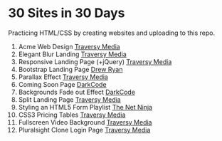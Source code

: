 # 30 Sites in 30 Days

Practicing HTML/CSS by creating websites and uploading to this repo.

1.  Acme Web Design [Traversy Media](https://www.youtube.com/watch?v=Wm6CUkswsNw)
2.  Elegant Blur Landing [Traversy Media](https://www.youtube.com/watch?v=HZv8YHYUHTU)
3.  Responsive Landing Page (+jQuery) [Traversy Media](https://www.youtube.com/watch?v=GJXXf3_dcng)
4.  Bootstrap Landing Page [Drew Ryan](https://www.youtube.com/watch?v=Zn64_IVLO88)
5.  Parallax Effect [Traversy Media](https://www.youtube.com/watch?v=JttTcnidSdQ)
6.  Coming Soon Page [DarkCode](https://www.youtube.com/watch?v=uoMkz1cXOcY&t)
7.  Backgrounds Fade out Effect [DarkCode](https://www.youtube.com/watch?v=Vr4Ay4td3xU)
8.  Split Landing Page [Traversy Media](https://www.youtube.com/watch?v=oRmQN244Ir0)
9.  Styling an HTML5 Form Playlist [The Net Ninja](https://www.youtube.com/playlist?list=PL4cUxeGkcC9g5_p_BVUGWykHfqx6bb7qK)
10. CSS3 Pricing Tables [Traversy Media](https://www.youtube.com/watch?v=7rJ5rhdVvOo)
11. Fullscreen Video Background [Traversy Media](https://www.youtube.com/watch?v=Xy3GlrddZFI)
12. Pluralsight Clone Login Page [Traversy Media](https://www.youtube.com/watch?v=wIx1O5Y5EB4)
